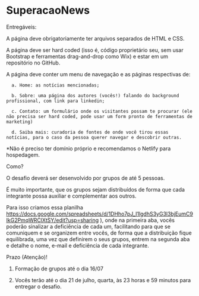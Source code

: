 # SuperacaoNews
Entregáveis:

A página deve obrigatoriamente ter arquivos separados de HTML e CSS.

A página deve ser hard coded (isso é, código proprietário seu, sem usar Bootstrap e ferramentas drag-and-drop como Wix) e estar em um repositório no GitHub.

A página deve conter um menu de navegação e as páginas respectivas de:

      a. Home: as notícias mencionadas;

      b. Sobre: uma página dos autores (vocês!) falando do background profissional, com link para linkedin;

      c. Contato: um formulário onde os visitantes possam te procurar (ele não precisa ser hard coded, pode usar um form pronto de ferramentas de marketing)

      d. Saiba mais: curadoria de fontes de onde você tirou essas notícias, para o caso da pessoa querer navegar e descobrir outras.

 

*Não é preciso ter domínio próprio e recomendamos o Netlify para hospedagem.

Como?

O desafio deverá ser desenvolvido por grupos de até 5 pessoas.

É muito importante, que os grupos sejam distribuídos de forma que cada integrante possa auxiliar e complementar aos outros. 

Para isso criamos essa planilha https://docs.google.com/spreadsheets/d/1DHho7pJ_I1lgdhS3yG3l3bjEumC9IkG2PmqWRClXtSY/edit?usp=sharing ), onde na primeira aba, vocês poderão sinalizar a deficiência de cada um, facilitando para que se comuniquem e se organizem entre vocês, de forma que a distribuição fique equilibrada, uma vez que definirem o seus grupos, entrem na segunda aba e detalhe o nome, e-mail e deficiência de cada integrante.

 

Prazo (Atenção)!

1. Formação de grupos até o dia 16/07

2. Vocês terão até o dia 21 de julho, quarta, às 23 horas e 59 minutos para entregar o desafio.